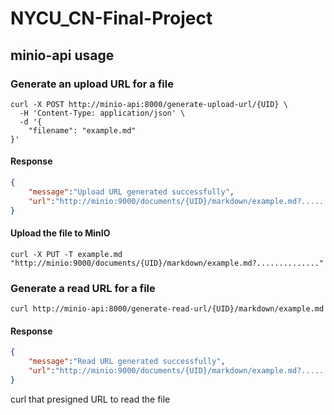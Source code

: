 # NYCU_CN-Final-Project

## minio-api usage

### Generate an upload URL for a file
```
curl -X POST http://minio-api:8000/generate-upload-url/{UID} \
  -H 'Content-Type: application/json' \
  -d '{
    "filename": "example.md"
}'
```
#### Response
```json
{
    "message":"Upload URL generated successfully",
    "url":"http://minio:9000/documents/{UID}/markdown/example.md?.............."
}
```

#### Upload the file to MinIO
```
curl -X PUT -T example.md "http://minio:9000/documents/{UID}/markdown/example.md?.............."
```

### Generate a read URL for a file
```
curl http://minio-api:8000/generate-read-url/{UID}/markdown/example.md
```

#### Response
```json
{
    "message":"Read URL generated successfully",
    "url":"http://minio:9000/documents/{UID}/markdown/example.md?.............."
}
```

curl that presigned URL to read the file
